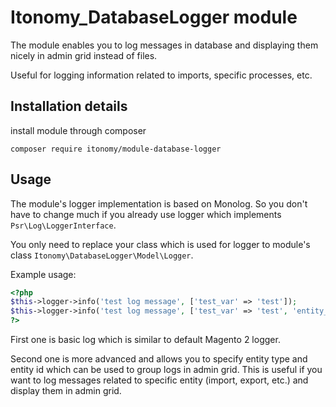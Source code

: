 # Itonomy_DatabaseLogger module
The module enables you to log messages in database and displaying them nicely in admin grid instead of files.

Useful for logging information related to imports, specific processes, etc.

## Installation details

install module through composer
```
composer require itonomy/module-database-logger
```

## Usage

The module's logger implementation is based on Monolog. So you don't have to change much if you already use logger which implements `Psr\Log\LoggerInterface`.

You only need to replace your class which is used for logger to module's class `Itonomy\DatabaseLogger\Model\Logger`.

Example usage:

```php
<?php
$this->logger->info('test log message', ['test_var' => 'test']);
$this->logger->info('test log message', ['test_var' => 'test', 'entity_type' => 'import', 'entity_id' => 99999]);
?>
```

First one is basic log which is similar to default Magento 2 logger.

Second one is more advanced and allows you to specify entity type and entity id which can be used to group logs in admin grid. This is useful if you want to log messages related to specific entity (import, export, etc.) and display them in admin grid.
